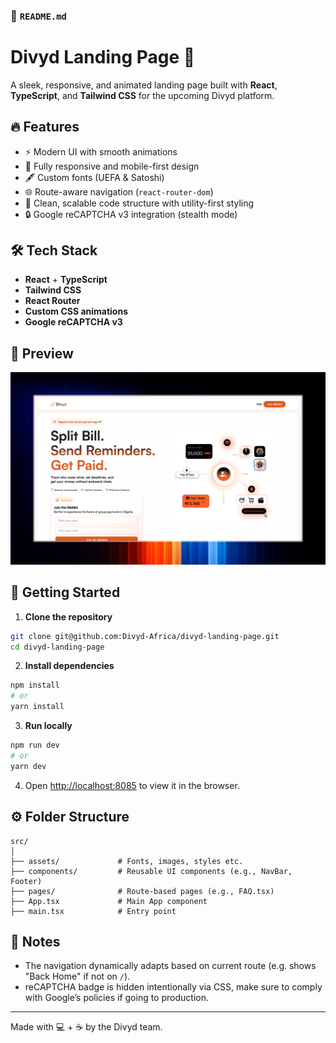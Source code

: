 ### 📁 `README.md`

# Divyd Landing Page 🚀

A sleek, responsive, and animated landing page built with **React**, **TypeScript**, and **Tailwind CSS** for the upcoming Divyd platform.

## 🔥 Features

- ⚡ Modern UI with smooth animations
- 🎨 Fully responsive and mobile-first design
- 🖋 Custom fonts (UEFA & Satoshi)
- 🌐 Route-aware navigation (`react-router-dom`)
- 📜 Clean, scalable code structure with utility-first styling
- 🔒 Google reCAPTCHA v3 integration (stealth mode)

## 🛠️ Tech Stack

- **React** + **TypeScript**
- **Tailwind CSS**
- **React Router**
- **Custom CSS animations**
- **Google reCAPTCHA v3**

## 📸 Preview

![Divyd Landing Page Screenshot](./public/preview.jpeg)

## 🚀 Getting Started

1. **Clone the repository**

```bash (SSH)
git clone git@github.com:Divyd-Africa/divyd-landing-page.git
cd divyd-landing-page
````

2. **Install dependencies**

```bash
npm install
# or
yarn install
```

3. **Run locally**

```bash
npm run dev
# or
yarn dev
```

4. Open [http://localhost:8085](http://localhost:8085) to view it in the browser.

## ⚙️ Folder Structure

```
src/
│
├── assets/             # Fonts, images, styles etc.
├── components/         # Reusable UI components (e.g., NavBar, Footer)
├── pages/              # Route-based pages (e.g., FAQ.tsx)
├── App.tsx             # Main App component
├── main.tsx            # Entry point
```

## 🧠 Notes
* The navigation dynamically adapts based on current route (e.g. shows "Back Home" if not on `/`).
* reCAPTCHA badge is hidden intentionally via CSS, make sure to comply with Google’s policies if going to production.

---

Made with 💻 + ☕ by the Divyd team.
